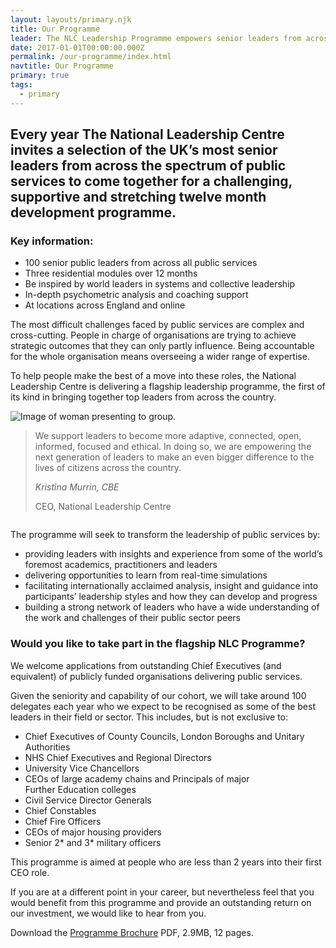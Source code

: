 ```yaml
---
layout: layouts/primary.njk
title: Our Programme
leader: The NLC Leadership Programme empowers senior leaders from across the public sector to work together to realise their potential.
date: 2017-01-01T00:00:00.000Z
permalink: /our-programme/index.html
navtitle: Our Programme
primary: true
tags:
  - primary
---
```


<div class="leader-bar">
	<div class="container container--sm">
		<h2 class="large-body-text no-margin leader-bar__text">Every year The National Leadership Centre invites a selection of the UK&rsquo;s most senior leaders from across the spectrum of public services to come together for a challenging, supportive and stretching twelve month development programme.</h2>
	</div>
</div>

<div class="image-centralised-text-block">
	<div class="image-centralised-text-block__image" style="background-image: url('/static/img/hands.jpg');"></div>
	<div class="image-centralised-text-block__text">
		<div class="image-centralised-text-block__text__internal">
			<h3 class="h4-style bold">Key information:</h3>
			<div class="header-highlight">
				<ul class="h3-style">
					<li>100 senior public leaders from across all public services</li>
					<li>Three residential modules over 12 months</li>
					<li>Be inspired by world leaders in systems and collective leadership</li>
					<li>In-depth psychometric analysis and coaching support</li>
					<li>At locations across England and online</li>
				</ul>
			</div>
		</div>
	</div>
</div>

<div class="container container--sm dbl-vertical-padding">

The most difficult challenges faced by public services are complex and cross-cutting. People in charge of organisations are trying to achieve strategic outcomes that they can only partly influence. Being accountable for the whole organisation means overseeing a wider range of expertise.

To help people make the best of a move into these roles, the National Leadership Centre is delivering a flagship leadership programme, the first of its kind in bringing together top leaders from across the country.

</div>

<div class="image-quote-block">
	<div class="container container--wide container--two-col vertical-padding">
		<div class="column">
			<img class="media-full-width" src="../../static/img/presenting.png" alt="Image of woman presenting to group."/>
		</div>
		<div class="column column--card">
			<blockquote class="image-quote-block__card">
				<p class="large-body-text image-quote-block__quote">We support leaders to become more adaptive, connected, open, informed, focused and ethical. In doing so, we are empowering the next generation of leaders to make an even bigger difference to the lives of citizens across the country.</p>
				<footer>
					<cite class="h4-style bold no-margin">Kristina Murrin, CBE</cite>
					<p class="no-margin">CEO, National Leadership Centre</p>
				</footer>
			</blockquote>
		</div>
	</div>
</div>

<div class="container container--sm dbl-vertical-padding">

The programme will seek to transform the leadership of public services by:

- providing leaders with insights and experience from some of the world’s foremost academics, practitioners and leaders
- delivering opportunities to learn from real-time simulations
- facilitating internationally acclaimed analysis, insight and guidance into participants’ leadership styles and how they can develop and progress
- building a strong network of leaders who have a wide understanding of the work and challenges of their public sector peers

### **Would you like to take part in the flagship NLC Programme?**

We welcome applications from outstanding Chief Executives (and equivalent) of publicly funded organisations delivering public services.

Given the seniority and capability of our cohort, we will take around 100 delegates each year who we expect to be recognised as some of the best leaders in their field or sector. This includes, but is not exclusive to:

- Chief Executives of County Councils, London Boroughs and Unitary Authorities
- NHS Chief Executives and Regional Directors
- University Vice Chancellors
- CEOs of large academy chains and Principals of major Further Education colleges
- Civil Service Director Generals
- Chief Constables
- Chief Fire Officers
- CEOs of major housing providers
- Senior 2* and 3* military officers

This programme is aimed at people who are less than 2 years into their first CEO role.

If you are at a different point in your career, but nevertheless feel that you would benefit from this programme and provide an outstanding return on our investment, we would like to hear from you.

Download the [Programme Brochure](/static/nlc-programme-brochure.pdf) PDF, 2.9MB, 12 pages.

</div>
